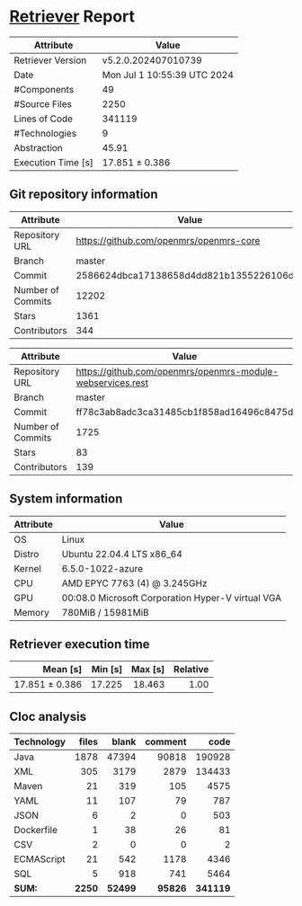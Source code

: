 # [Retriever](https://github.com/PalladioSimulator/Palladio-ReverseEngineering-Retriever) Report
| Attribute          | Value |
| ------------------ | ----- |
| Retriever Version  | v5.2.0.202407010739 |
| Date               | Mon Jul  1 10:55:39 UTC 2024 |
| #Components        | 49 |
| #Source Files      | 2250 |
| Lines of Code      | 341119 |
| #Technologies      | 9 |
| Abstraction        | 45.91 |
| Execution Time [s] | 17.851 ± 0.386  |

## Git repository information
|      Attribute    | Value |
| ----------------- | ----- |
| Repository URL    | https://github.com/openmrs/openmrs-core |
| Branch            | master |
| Commit            | 2586624dbca17138658d4dd821b1355226106dca |
| Number of Commits | 12202 |
| Stars             | 1361 |
| Contributors      | 344 |

|      Attribute    | Value |
| ----------------- | ----- |
| Repository URL    | https://github.com/openmrs/openmrs-module-webservices.rest |
| Branch            | master |
| Commit            | ff78c3ab8adc3ca31485cb1f858ad16496c8475d |
| Number of Commits | 1725 |
| Stars             | 83 |
| Contributors      | 139 |


## System information
| Attribute | Value |
| --------- | ----- |
| OS | Linux  |
| Distro | Ubuntu 22.04.4 LTS x86_64  |
| Kernel | 6.5.0-1022-azure  |
| CPU | AMD EPYC 7763 (4) @ 3.245GHz  |
| GPU | 00:08.0 Microsoft Corporation Hyper-V virtual VGA  |
| Memory | 780MiB / 15981MiB  |

## Retriever execution time
| Mean [s] | Min [s] | Max [s] | Relative |
|---:|---:|---:|---:|
| 17.851 ± 0.386 | 17.225 | 18.463 | 1.00 |

## Cloc analysis

<!-- github.com/AlDanial/cloc v 1.90  T=9.63 s (242.3 files/s, 51776.0 lines/s) -->

|Technology|files|blank|comment|code|
|:-------|-------:|-------:|-------:|-------:|
|Java|1878|47394|90818|190928|
|XML|305|3179|2879|134433|
|Maven|21|319|105|4575|
|YAML|11|107|79|787|
|JSON|6|2|0|503|
|Dockerfile|1|38|26|81|
|CSV|2|0|0|2|
|ECMAScript|21|542|1178|4346|
|SQL|5|918|741|5464|
|**SUM:**|**2250**|**52499**|**95826**|**341119**|

